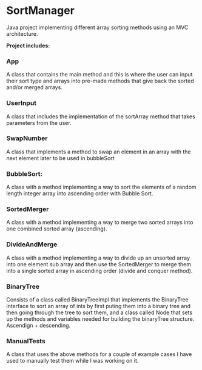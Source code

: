 # SortManager
Java project implementing different array sorting methods using an MVC architecture. 


**Project includes:**


### App

A class that contains the main method and this is where the user can input their sort type and arrays into pre-made methods that give back the sorted and/or merged arrays. 

### UserInput

A class that includes the implementation of the sortArray method that takes parameters from the user.

### SwapNumber

A class that implements a method to swap an element in an array with the next element later to be used in bubbleSort

### BubbleSort: 

A class with a method implementing a way to sort the elements of a random length integer array into ascending order with Bubble Sort.

### SortedMerger

A class with a method implementing a way to merge two sorted arrays into one combined sorted array (ascending). 

### DivideAndMerge

A class with a method implementing a way to divide up an unsorted array into one element sub array and then use the SortedMerger to merge them into a single sorted array in ascending order (divide and conquer method). 

### BinaryTree

Consists of a class called BinaryTreeImpl that implements the BinaryTree interface to sort an array of ints by first puting them into a binary tree and then going through the tree to sort them, and a class called Node that sets up the methods and variables needed for building the binaryTree structure. Ascendign + descending.


### ManualTests

A class that uses the above methods for a couple of example cases I have used to manually test them while I was working on it.



